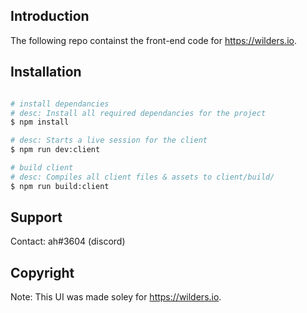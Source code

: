## Introduction

The following repo containst the front-end code for https://wilders.io.

## Installation

```bash

# install dependancies
# desc: Install all required dependancies for the project
$ npm install 

# desc: Starts a live session for the client
$ npm run dev:client

# build client
# desc: Compiles all client files & assets to client/build/
$ npm run build:client
```

## Support

Contact: ah#3604 (discord)

## Copyright

Note: This UI was made soley for https://wilders.io.